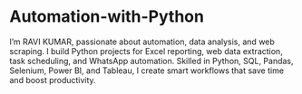 # Automation-with-Python
I’m RAVI KUMAR, passionate about automation, data analysis, and web scraping. I build Python projects for Excel reporting, web data extraction, task scheduling, and WhatsApp automation. Skilled in Python, SQL, Pandas, Selenium, Power BI, and Tableau, I create smart workflows that save time and boost productivity.
